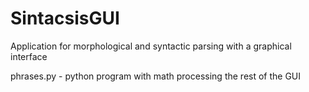 # SintacsisGUI
Application for morphological and syntactic parsing with a graphical interface

phrases.py - python program with math processing
the rest of the GUI
